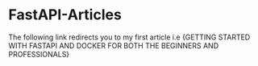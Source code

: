 # FastAPI-Articles
The following link redirects you to my first article i.e
{GETTING STARTED WITH FASTAPI AND DOCKER FOR BOTH THE BEGINNERS AND PROFESSIONALS}
